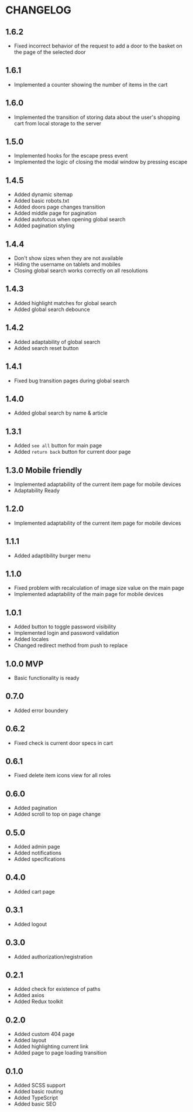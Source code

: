 # CHANGELOG

## 1.6.2

- Fixed incorrect behavior of the request to add a door to the basket on the page of the selected door

## 1.6.1

- Implemented a counter showing the number of items in the cart

## 1.6.0

- Implemented the transition of storing data about the user's shopping cart from local storage to the server

## 1.5.0

- Implemented hooks for the escape press event
- Implemented the logic of closing the modal window by pressing escape

## 1.4.5

- Added dynamic sitemap
- Added basic robots.txt
- Added doors page changes transition
- Added middle page for pagination
- Added autofocus when opening global search
- Added pagination styling

## 1.4.4

- Don't show sizes when they are not available
- Hiding the username on tablets and mobiles
- Closing global search works correctly on all resolutions

## 1.4.3

- Added highlight matches for global search
- Added global search debounce

## 1.4.2

- Added adaptability of global search
- Added search reset button

## 1.4.1

- Fixed bug transition pages during global search

## 1.4.0

- Added global search by name & article

## 1.3.1

- Added `see all` button for main page
- Added `return back` button for current door page

## 1.3.0 Mobile friendly

- Implemented adaptability of the current item page for mobile devices
- Adaptability Ready

## 1.2.0

- Implemented adaptability of the current item page for mobile devices

## 1.1.1

- Added adaptibility burger menu

## 1.1.0

- Fixed problem with recalculation of image size value on the main page
- Implemented adaptability of the main page for mobile devices

## 1.0.1

- Added button to toggle password visibility
- Implemented login and password validation
- Added locales
- Changed redirect method from push to replace

## 1.0.0 MVP

- Basic functionality is ready

## 0.7.0

- Added error boundery

## 0.6.2

- Fixed check is current door specs in cart

## 0.6.1

- Fixed delete item icons view for all roles

## 0.6.0

- Added pagination
- Added scroll to top on page change

## 0.5.0

- Added admin page
- Added notifications
- Added specifications
  
## 0.4.0

- Added cart page
  
## 0.3.1

- Added logout 
  
## 0.3.0

- Added authorization/registration
  
## 0.2.1

- Added check for existence of paths
- Added axios
- Added Redux toolkit
  
## 0.2.0

- Added custom 404 page
- Added layout
- Added highlighting current link
- Added page to page loading transition
  
## 0.1.0

- Added SCSS support
- Added basic routing
- Added TypeScript
- Added basic SEO
  